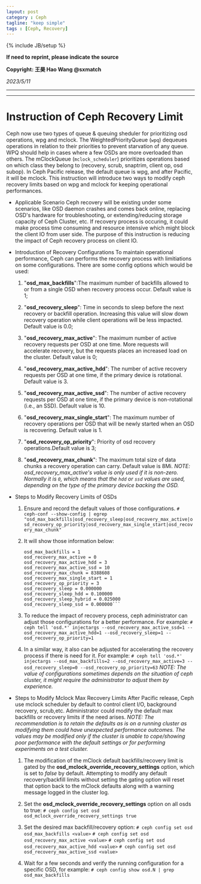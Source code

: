 ```yaml
---
layout: post
category : Ceph
tagline: "keep simple"
tags : [Ceph, Recovery]
---
```

{% include JB/setup %}

**If need to reprint, please indicate the source**

**Copyright: 王昊 Hao Wang @sxmatch**

*2023/5/11*

-------
---

# Instruction of Ceph Recovery Limit

Ceph now use two types of queue & queuing sheduler for prioritizing osd operations, wpg and mclock. The WeightedPriorityQueue (`wpq`) dequeues operations in relation to their priorities to prevent starvation of any queue. WPQ should help in cases where a few OSDs are more overloaded than others. The mClockQueue (`mclock_scheduler`) prioritizes operations based on which class they belong to (recovery, scrub, snaptrim, client op, osd subop). In Ceph Pacific release, the default queue is wpg, and after Pacific, it will be mclock. This instruction will introduce two ways to modify ceph recovery limits based on wpg and mclock for keeping operational performances.

- Applicable Scenario
  Ceph recovery will be existing under some scenarios, like OSD daemon crashes and comes back online, replacing OSD's hardware for troubleshooting, or extending/reducing storage capacity of Ceph Cluster, etc. If recovery process is occuring, it could make process time consuming and resource intensive which might block the client IO from user side. The purpose of this instruction is reducing the impact of Ceph recovery process on client IO.

- Introduction of Recovery Configurations
  To maintain operational performance, Ceph can performs the recovery process with limitiations on some configurations.
  There are some config options which would be used:
  
  1. "**osd_max_backfills**":The maximum number of backfills allowed to or from a single OSD when recovery process occur. Default value is 1;
  
  2. "**osd_recovery_sleep**": Time in seconds to sleep before the next recovery or backfill operation. Increasing this value will slow down recovery operation while client operations will be less impacted. Default value is 0.0;
  
  3. "**osd_recovery_max_active**": The maximum number of active recovery requests per OSD at one time. More requests will accelerate recovery, but the requests places an increased load on the cluster. Default value is 0;
  
  4. "**osd_recovery_max_active_hdd**": The number of active recovery requests per OSD at one time, if the primary device is rotational. Default value is 3.
  
  5. "**osd_recovery_max_active_ssd**": The number of active recovery requests per OSD at one time, if the primary device is non-rotational (i.e., an SSD). Default value is 10.
  
  6. "**osd_recovery_max_single_start**": The maximum number of recovery operations per OSD that will be newly started when an OSD is recovering. Default value is 1.
  
  7. "**osd_recovery_op_priority**": Priority of osd recovery operations.Default value is 3;
  
  8. "**osd_recovery_max_chunk**": The maximum total size of data chunks a recovery operation can carry. Default value is 8Mi.
     *NOTE: osd_recovery_max_active's value is only used if it is non-zero. Normally it is `0`, which means that the `hdd` or `ssd` values are used, depending on the type of the primary device backing the OSD.*

- Steps to Modify Recovery Limits of OSDs
  
  1. Ensure and record the default values of those configurations.
     ```# ceph-conf --show-config | egrep "osd_max_backfills|osd_recovery_sleep|osd_recovery_max_active|osd_recovery_op_priority|osd_recovery_max_single_start|osd_recovery_max_chunk"```
  
  2. It will show those information below:
     
     ```
     osd_max_backfills = 1
     osd_recovery_max_active = 0
     osd_recovery_max_active_hdd = 3
     osd_recovery_max_active_ssd = 10
     osd_recovery_max_chunk = 8388608
     osd_recovery_max_single_start = 1
     osd_recovery_op_priority = 3
     osd_recovery_sleep = 0.000000
     osd_recovery_sleep_hdd = 0.100000
     osd_recovery_sleep_hybrid = 0.025000
     osd_recovery_sleep_ssd = 0.000000```
     ```
  
  3. To reduce the impact of recovery process, ceph administrator can adjust those configurations for a better performance. For example:
     ```# ceph tell 'osd.*' injectargs --osd_recovery_max_active_ssd=1 --osd_recovery_max_active_hdd=1 --osd_recovery_sleep=1 --osd_recovery_op_priority=1```
  
  4. In a similar way, it also can be adjusted for accelerating the recovery process if there is need for it. For example:
     ```# ceph tell 'osd.*' injectargs --osd_max_backfills=2 --osd_recovery_max_active=3 --osd_recovery_sleep=0 --osd_recovery_op_priority=63```
     *NOTE: The value of configurations sometimes depends on the situation of ceph cluster,  it might require the administrator to adjust them by experience.*

- Steps to Modify Mclock Max Recovery Limits
  After Pacific release, Ceph use mclock scheduler by default to control client I/O, background recovery, scrub,etc. Administrator could modify the default max backfills or recovery limits if the need arises.
  *NOTE: The recommendation is to retain the defaults as is on a running cluster as modifying them could have unexpected performance outcomes. The values may be modified only if the cluster is unable to cope/showing poor performance with the default settings or for performing experiments on a test cluster.*
  
  1. The modification of the mClock default backfills/recovery limit is gated by the **osd_mclock_override_recovery_settings** option, which is set to _false_ by default. Attempting to modify any default recovery/backfill limits without setting the gating option will reset that option back to the mClock defaults along with a warning message logged in the cluster log.
  
  2. Set the **osd_mclock_override_recovery_settings** option on all osds to true:
     ```# ceph config set osd osd_mclock_override_recovery_settings true```
  
  3. Set the desired max backfill/recovery option:
     ```# ceph config set osd osd_max_backfills <value>```
     ```# ceph config set osd osd_recovery_max_active <value>```
     ```# ceph config set osd osd_recovery_max_active_hdd <value>```
     ```# ceph config set osd osd_recovery_max_active_ssd <value>```
  4. Wait for a few seconds and verify the running configuration for a specific OSD, for example:
     ```# ceph config show osd.N | grep osd_max_backfills```